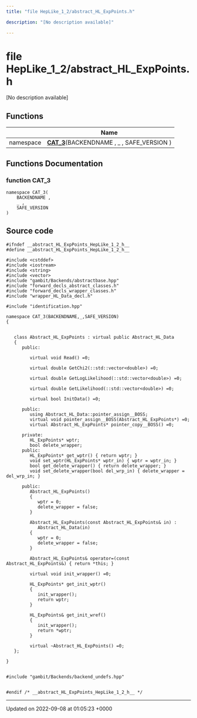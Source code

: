 ```yaml
---
title: "file HepLike_1_2/abstract_HL_ExpPoints.h"

description: "[No description available]"

---
```


# file HepLike_1_2/abstract_HL_ExpPoints.h

[No description available]

## Functions

|                | Name           |
| -------------- | -------------- |
| namespace | **[CAT_3](/documentation/code/files/abstract__hl__exppoints_8h/)**(BACKENDNAME , _ , SAFE_VERSION ) |


## Functions Documentation

### function CAT_3

```
namespace CAT_3(
    BACKENDNAME ,
    _ ,
    SAFE_VERSION 
)
```




## Source code

```
#ifndef __abstract_HL_ExpPoints_HepLike_1_2_h__
#define __abstract_HL_ExpPoints_HepLike_1_2_h__

#include <cstddef>
#include <iostream>
#include <string>
#include <vector>
#include "gambit/Backends/abstractbase.hpp"
#include "forward_decls_abstract_classes.h"
#include "forward_decls_wrapper_classes.h"
#include "wrapper_HL_Data_decl.h"

#include "identification.hpp"

namespace CAT_3(BACKENDNAME,_,SAFE_VERSION)
{
   
   
   class Abstract_HL_ExpPoints : virtual public Abstract_HL_Data
   {
      public:
   
         virtual void Read() =0;
   
         virtual double GetChi2(::std::vector<double>) =0;
   
         virtual double GetLogLikelihood(::std::vector<double>) =0;
   
         virtual double GetLikelihood(::std::vector<double>) =0;
   
         virtual bool InitData() =0;
   
      public:
         using Abstract_HL_Data::pointer_assign__BOSS;
         virtual void pointer_assign__BOSS(Abstract_HL_ExpPoints*) =0;
         virtual Abstract_HL_ExpPoints* pointer_copy__BOSS() =0;
   
      private:
         HL_ExpPoints* wptr;
         bool delete_wrapper;
      public:
         HL_ExpPoints* get_wptr() { return wptr; }
         void set_wptr(HL_ExpPoints* wptr_in) { wptr = wptr_in; }
         bool get_delete_wrapper() { return delete_wrapper; }
         void set_delete_wrapper(bool del_wrp_in) { delete_wrapper = del_wrp_in; }
   
      public:
         Abstract_HL_ExpPoints()
         {
            wptr = 0;
            delete_wrapper = false;
         }
   
         Abstract_HL_ExpPoints(const Abstract_HL_ExpPoints& in) : 
            Abstract_HL_Data(in)
         {
            wptr = 0;
            delete_wrapper = false;
         }
   
         Abstract_HL_ExpPoints& operator=(const Abstract_HL_ExpPoints&) { return *this; }
   
         virtual void init_wrapper() =0;
   
         HL_ExpPoints* get_init_wptr()
         {
            init_wrapper();
            return wptr;
         }
   
         HL_ExpPoints& get_init_wref()
         {
            init_wrapper();
            return *wptr;
         }
   
         virtual ~Abstract_HL_ExpPoints() =0;
   };
   
}


#include "gambit/Backends/backend_undefs.hpp"


#endif /* __abstract_HL_ExpPoints_HepLike_1_2_h__ */
```


-------------------------------

Updated on 2022-09-08 at 01:05:23 +0000
